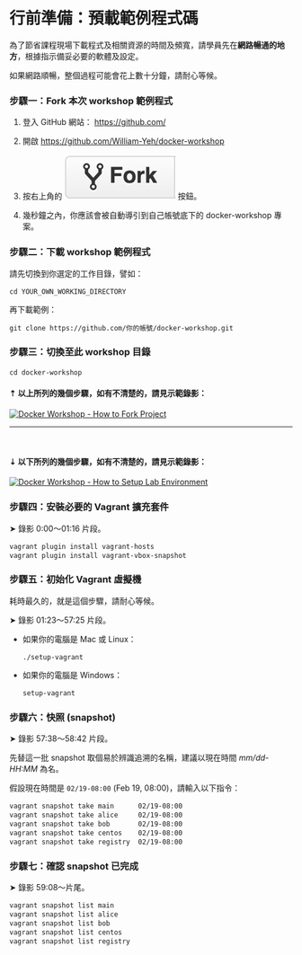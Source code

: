 行前準備：預載範例程式碼
===

為了節省課程現場下載程式及相關資源的時間及頻寬，請學員先在**網路暢通的地方**，根據指示備妥必要的軟體及設定。

如果網路順暢，整個過程可能會花上數十分鐘，請耐心等候。



### 步驟一：Fork 本次 workshop 範例程式

1. 登入 GitHub 網站： https://github.com/

2. 開啟 https://github.com/William-Yeh/docker-workshop

3. 按右上角的 ![Fork Button](icon-github-fork.png) 按鈕。

4. 幾秒鐘之內，你應該會被自動導引到自己帳號底下的 docker-workshop 專案。


### 步驟二：下載 workshop 範例程式

請先切換到你選定的工作目錄，譬如：

   ```shell
   cd YOUR_OWN_WORKING_DIRECTORY
   ```

再下載範例：

   ```shell
   git clone https://github.com/你的帳號/docker-workshop.git
   ```


### 步驟三：切換至此 workshop 目錄

```shell
cd docker-workshop
```

#### ⇡ 以上所列的幾個步驟，如有不清楚的，請見示範錄影：

[![Docker Workshop - How to Fork Project](http://img.youtube.com/vi/n2ogtWHZRzo/0.jpg)](http://youtu.be/n2ogtWHZRzo)

---
<br/>

#### ⇣ 以下所列的幾個步驟，如有不清楚的，請見示範錄影：

[![Docker Workshop - How to Setup Lab Environment](http://img.youtube.com/vi/0aaMQ8u9Dvg/0.jpg)](http://youtu.be/0aaMQ8u9Dvg)



### 步驟四：安裝必要的 Vagrant 擴充套件

➤ 錄影 0:00～01:16 片段。

```shell
vagrant plugin install vagrant-hosts
vagrant plugin install vagrant-vbox-snapshot
```


### 步驟五：初始化 Vagrant 虛擬機

耗時最久的，就是這個步驟，請耐心等候。

➤ 錄影 01:23～57:25 片段。

- 如果你的電腦是 Mac 或 Linux：

  ```shell
  ./setup-vagrant
  ```

- 如果你的電腦是 Windows：

  ```shell
  setup-vagrant
  ```


### 步驟六：快照 (snapshot)

➤ 錄影 57:38～58:42 片段。

先替這一批 snapshot 取個易於辨識追溯的名稱，建議以現在時間 *mm/dd-HH:MM* 為名。

假設現在時間是 `02/19-08:00` (Feb 19, 08:00)，請輸入以下指令：

```shell
vagrant snapshot take main      02/19-08:00
vagrant snapshot take alice     02/19-08:00
vagrant snapshot take bob       02/19-08:00
vagrant snapshot take centos    02/19-08:00
vagrant snapshot take registry  02/19-08:00
```


### 步驟七：確認 snapshot 已完成

➤ 錄影 59:08～片尾。

```shell
vagrant snapshot list main
vagrant snapshot list alice
vagrant snapshot list bob
vagrant snapshot list centos
vagrant snapshot list registry
```
